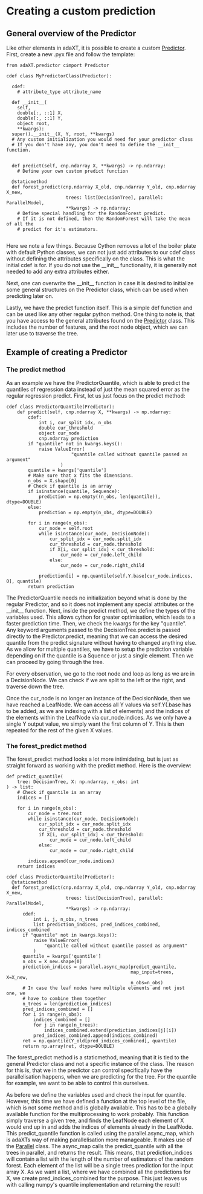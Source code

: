 # Creating a custom prediction

## General overview of the Predictor

Like other elements in adaXT, it is possible to create a custom
[Predictor](../api_docs/Predictor.md). First, create a new .pyx file and follow
the template:

```cython
from adaXT.predictor cimport Predictor

cdef class MyPredictorClass(Predictor):

  cdef:
    # attribute_type attribute_name

  def __init__(
    self,
    double[:, ::1] X,
    double[:, ::1] Y,
    object root,
    **kwargs):
  super().__init__(X, Y, root, **kwargs)
  # Any custom initialization you would need for your predictor class
  # If you don't have any, you don't need to define the __init__ function.
  

  def predict(self, cnp.ndarray X, **kwargs) -> np.ndarray: 
    # Define your own custom predict function

  @staticmethod
  def forest_predict(cnp.ndarray X_old, cnp.ndarray Y_old, cnp.ndarray X_new,
                      trees: list[DecisionTree], parallel: ParallelModel,
                      **kwargs) -> np.ndarray:
    # Define special handling for the RandomForest predict.
    # If it is not defined, then the RandomForest will take the mean of all the
    # predict for it's estimators.
  

```

Here we note a few things. Because Cython removes a lot of the boiler plate with
default Python classes, we can not just add attributes to our cdef class without
defining the attributes specifically on the class. This is what the initial cdef
is for. If you do not use the \_\_init\_\_ functionality, it is generally not needed
to add any extra attributes either.

Next, one can overwrite the \_\_init\_\_ function in case it is desired to
initialize some general structures on the Predictor class, which can be used
when predicting later on.

Lastly, we have the predict function itself. This is a simple def function and
can be used like any other regular python method. One thing to note is, that you
have access to the general attributes found on the
[Predictor](../api_docs/Predictor.md) class. This includes the number of
features, and the root node object, which we can later use to traverse the tree.

## Example of creating a Predictor

### The predict method

As an example we have the PredictorQuantile, which is able to predict the
quantiles of regression data instead of just the mean squared error as the
regular regression predict. First, let us just focus on the predict method:

```cython
cdef class PredictorQuantile(Predictor):
    def predict(self, cnp.ndarray X, **kwargs) -> np.ndarray:
        cdef:
            int i, cur_split_idx, n_obs
            double cur_threshold
            object cur_node
            cnp.ndarray prediction
        if "quantile" not in kwargs.keys():
            raise ValueError(
                        "quantile called without quantile passed as argument"
                    )
        quantile = kwargs['quantile']
        # Make sure that x fits the dimensions.
        n_obs = X.shape[0]
        # Check if quantile is an array
        if isinstance(quantile, Sequence):
            prediction = np.empty((n_obs, len(quantile)), dtype=DOUBLE)
        else:
            prediction = np.empty(n_obs, dtype=DOUBLE)

        for i in range(n_obs):
            cur_node = self.root
            while isinstance(cur_node, DecisionNode):
                cur_split_idx = cur_node.split_idx
                cur_threshold = cur_node.threshold
                if X[i, cur_split_idx] < cur_threshold:
                    cur_node = cur_node.left_child
                else:
                    cur_node = cur_node.right_child

            prediction[i] = np.quantile(self.Y.base[cur_node.indices, 0], quantile)
        return prediction

```

The PredictorQuantile needs no initialization beyond what is done by the regular
Predictor, and so it does not implement any special attributes or the
\_\_init\_\_ function. Next, inside the predict method, we define the types of
the variables used. This allows cython for greater optimisation, which leads to
a faster prediction time. Then, we check the kwargs for the key "quantile". Any
keyword arguments passed to the DecisionTree.predict is passed directly to the
Predictor.predict, meaning that we can access the desired quantile from the
predict signature without having to changed anything else. As we allow for
multiple quantiles, we have to setup the prediction variable depending on if the
quantile is a Squence or just a single element. Then we can proceed by going
through the tree.

For every observation, we go to the root node and loop as long as we are in a
DecisionNode. We can check if we are split to the left or the right, and
traverse down the tree.

Once the cur_node is no longer an instance of the DecisionNode, then we have
reached a LeafNode. We can access all Y values via self.Y(.base has to be added,
as we are indexing with a list of elements) and the indices of the elements
within the LeafNode via cur_node.indices. As we only have a single Y output
value, we simply want the first column of Y. This is then repeated for the rest
of the given X values.

### The forest_predict method

The forest_predict method looks a lot more intimidating, but is just as
straight forward as working with the predict method. Here is the overview:

```cython
def predict_quantile(
    tree: DecisionTree, X: np.ndarray, n_obs: int
) -> list:
    # Check if quantile is an array
    indices = []

    for i in range(n_obs):
        cur_node = tree.root
        while isinstance(cur_node, DecisionNode):
            cur_split_idx = cur_node.split_idx
            cur_threshold = cur_node.threshold
            if X[i, cur_split_idx] < cur_threshold:
                cur_node = cur_node.left_child
            else:
                cur_node = cur_node.right_child

        indices.append(cur_node.indices)
    return indices

cdef class PredictorQuantile(Predictor):
  @staticmethod
  def forest_predict(cnp.ndarray X_old, cnp.ndarray Y_old, cnp.ndarray X_new,
                      trees: list[DecisionTree], parallel: ParallelModel,
                      **kwargs) -> np.ndarray:
      cdef:
          int i, j, n_obs, n_trees
          list prediction_indices, pred_indices_combined, indices_combined
      if "quantile" not in kwargs.keys():
          raise ValueError(
              "quantile called without quantile passed as argument"
          )
      quantile = kwargs['quantile']
      n_obs = X_new.shape[0]
      prediction_indices = parallel.async_map(predict_quantile,
                                              map_input=trees, X=X_new,
                                              n_obs=n_obs)
      # In case the leaf nodes have multiple elements and not just one, we
      # have to combine them together
      n_trees = len(prediction_indices)
      pred_indices_combined = []
      for i in range(n_obs):
          indices_combined = []
          for j in range(n_trees):
              indices_combined.extend(prediction_indices[j][i])
          pred_indices_combined.append(indices_combined)
      ret = np.quantile(Y_old[pred_indices_combined], quantile)
      return np.array(ret, dtype=DOUBLE)
```

The forest_predict method is a staticmethod, meaning that it is tied to the
general Predictor class and not a specific instance of the class. The reason for
this is, that we in the predictor can control specifically have the
parallelisation happens, when we are predicting for the tree. For the quantile
for example, we want to be able to control this ourselves.

As before we define the variables used and check the input for quantile.
However, this time we have defined a function at the top level of the file,
which is not some method and is globally available. This has to be a globally
available function for the multiprocessing to work probably. This function
simply traverse a given tree, and finds the LeafNode each element of X would end
up in and adds the indices of elements already in the LeafNode. This
predict_quantile function is called using the parallel.async_map, which is
adaXTs way of making parallelisation more manageable. It makes use of the
[Parallel](../api_docs/Parallel.md) class. The async_map calls the
predict_quantile with all the trees in parallel, and returns the result. This
means, that prediction_indices will contain a list with the length of the number
of estimators of the random forest. Each element of the list will be a single
trees prediction for the input array X. As we want a list, where we have
combined all the predictions for X, we create pred_indices_combined for the
purpose. This just leaves us with calling numpy's quantile implementation and
returning the result!
